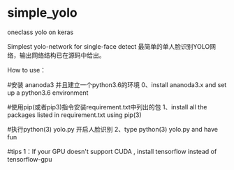 # simple_yolo
oneclass yolo on keras

Simplest yolo-network for single-face detect
最简单的单人脸识别YOLO网络，输出网络结构已在源码中给出。

How to use：
  
#安装 ananoda3 并且建立一个python3.6的环境
0、install ananoda3.x and set up a python3.6 environment

#使用pip(或者pip3)指令安装requirement.txt中列出的包
1、install all the packages listed in requirement.txt using pip(3) 

#执行python(3)  yolo.py 开启人脸识别
2、type python(3)  yolo.py and have fun

#tips
  1：If your GPU doesn't support CUDA , install tensorflow instead of tensorflow-gpu
  
